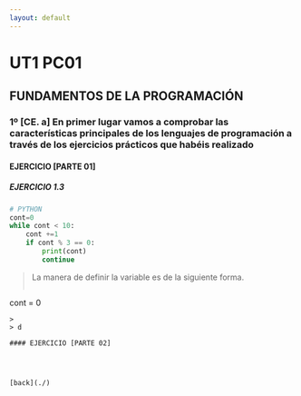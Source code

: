 ```yaml
---
layout: default
---
```


# UT1 PC01
## FUNDAMENTOS DE LA PROGRAMACIÓN
### 1º [CE. a] En primer lugar vamos a comprobar las características principales de los lenguajes de programación a través de los ejercicios prácticos que habéis realizado

#### EJERCICIO [PARTE 01]

##### EJERCICIO 1.3
```python
# PYTHON
cont=0
while cont < 10:
    cont +=1
    if cont % 3 == 0:
        print(cont)
        continue
```
> La manera de definir la variable es de la siguiente forma.
> ```python
cont = 0
```
> 
> d

#### EJERCICIO [PARTE 02]




[back](./)